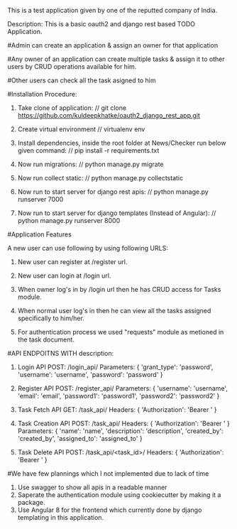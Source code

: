 This is a test application given by one of the reputted company of India.

Description: This is a basic oauth2 and django rest based TODO Application.

#Admin can create an application & assign an owner for that application

#Any owner of an application can create multiple tasks & assign it to other users by CRUD operations available for him.

#Other users can check all the task asigned to him

#Installation Procedure:

1. Take clone of application: 
	// git clone https://github.com/kuldeepkhatke/oauth2_django_rest_app.git

2. Create virtual environment
	// virtualenv env

3. Install dependencies, inside the root folder at News/Checker run below given command:
	// pip install -r requirements.txt

4. Now run migrations:
	// python manage.py migrate

5. Now run collect static:
	// python manage.py collectstatic

6. Now run to start server for django rest apis:
	// python manage.py runserver 7000

7. Now run to start server for django templates (Instead of Angular):
	// python manage.py runserver 8000


#Application Features

A new user can use following by using following URLS:

1. New user can register at /register url.

2. New user can login at /login url.

3. When owner log's in by /login url then he has CRUD access for Tasks module.

4. When normal user log's in then he can view all the tasks assigned specifically to him/her.

5. For authentication process we used "requests" module as metioned in the task document.


#API ENDPOITNS WITH description:
1. Login API
POST: /login_api/
Parameters: {
	'grant_type': 'password',
	'username': 'username',
	'password': 'password'
}

2. Register API
POST: /register_api/
Parameters: {
	'username': 'username',
	'email': 'email',
	'password1': 'password1',
	'password2': 'password2'
}


3. Task Fetch API
GET: /task_api/
Headers: {
	'Authorization': 'Bearer <token>'
}
	
4. Task Creation API
POST: /task_api/
Headers: {
	'Authorization': 'Bearer <token>'
}
Parameters: {
	'name': 'name',
	'description': 'description',
	'created_by': 'created_by',
	'assigned_to': 'assigned_to'
}
	
5. Task Delete API
POST: /task_api/<task_id>/
Headers: {
	'Authorization': 'Bearer <token>'
}

#We have few plannings which I not implemented due to lack of time

1. Use swagger to show all apis in a readable manner
2. Saperate the authentication module using cookiecutter by making it a package.
3. Use Angular 8 for the frontend which currently done by django templating in this application.
